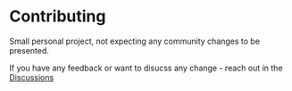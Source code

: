 # Contributing

Small personal project, not expecting any community changes to be presented.

If you have any feedback or want to disucss any change - reach out in the [Discussions](https://github.com/lyndychivs/Fibonacci/discussions)

